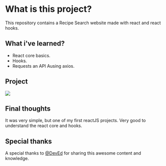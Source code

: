 # What is this project?

This repository contains a Recipe Search website made with react and react hooks.

## What i've learned?
- React core basics.
- Hooks.
- Requests an API Ausing axios.

## Project
![](recipe.gif)


## Final thoughts
It was very simple, but one of my first reactJS projects. Very good to understand the react core and hooks.

## Special thanks
A special thanks to [@DevEd](https://github.com/DevEdwin) for sharing this awesome content and knowledge.
